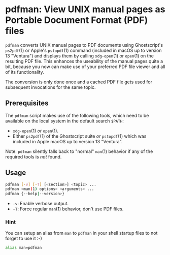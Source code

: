 # pdfman: View UNIX manual pages as Portable Document Format (PDF) files

`pdfman` converts UNIX manual pages to PDF documents using Ghostscript's
`ps2pdf`(1) or Apple's `pstopdf`(1) command (included in macOS up to version 13
"Ventura") and displays them by calling `xdg-open`(1) or `open`(1) on the
resulting PDF file.
This enhances the useability of the manual pages quite a bit, because you now
can make use of your preferred PDF file viewer and all of its functionality.

The conversion is only done once and a cached PDF file gets used for subsequent
invocations for the same topic.

## Prerequisites

The `pdfman` script makes use of the following tools, which need to be available
on the local system in the default search `$PATH`:

- `xdg-open`(1) _or_ `open`(1).
- Either `ps2pdf`(1) of the Ghostscript suite _or_ `pstopdf`(1) which was
  included in Apple macOS up to version 13 "Ventura".

Note: `pdfman` silently falls back to "normal" `man`(1) behavior if any of the
required tools is _not_ found.

## Usage

```bash
pdfman [-v] [-T] [<section>] <topic> ...
pdfman <man(1) options> <arguments> ...
pdfman {--help|--version>}
```

- `-v`: Enable verbose output.
- `-T`: Force regular `man`(1) behavior, don't use PDF files.

### Hint

You can setup an alias from `man` to `pdfman` in your shell startup files to not
forget to use it :-)

```bash
alias man=pdfman
```
